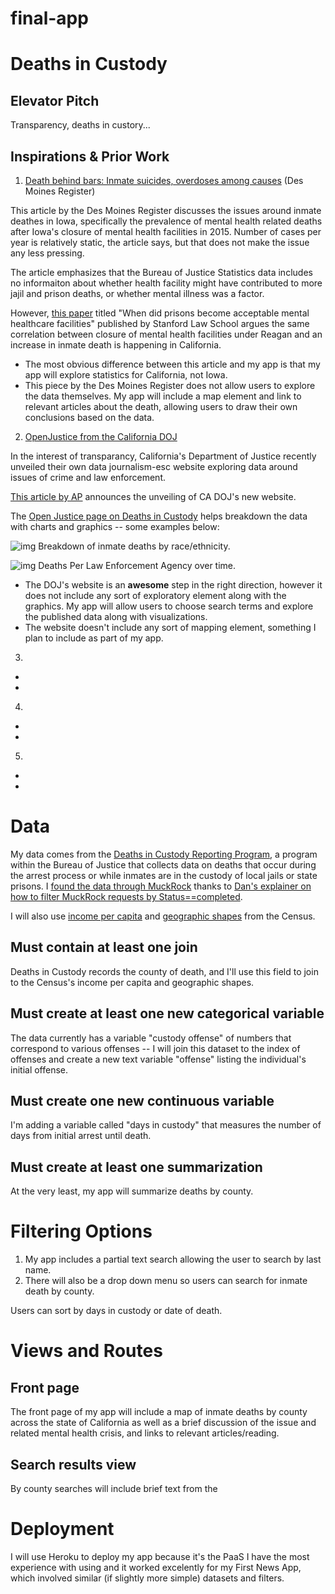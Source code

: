 # final-app

# Deaths in Custody

## Elevator Pitch

Transparency, deaths in custory...



## Inspirations & Prior Work

1. [Death behind bars: Inmate suicides, overdoses among causes](http://www.desmoinesregister.com/story/news/investigations/2016/05/28/death-behind-bars-inmate-suicides-overdoses-among-causes/83671656/) (Des Moines Register)

This article by the Des Moines Register discusses the issues around inmate deathes in Iowa, specifically the prevalence of mental health related deaths after Iowa's closure of mental health facilities in 2015. Number of cases per year is relatively static, the article says, but that does not make the issue any less pressing.

The article emphasizes that the Bureau of Justice Statistics data includes no informaiton about whether health facility might have contributed to more jajil and prison deaths, or whether mental illness was a factor. 

However, [this paper](http://law.stanford.edu/wp-content/uploads/sites/default/files/child-page/632655/doc/slspublic/Report_v12.pdf) titled "When did prisons become acceptable mental healthcare facilities" published by Stanford Law School argues the same correlation between closure of mental health facilities under Reagan and an increase in inmate death is happening in California.

* The most obvious difference between this article and my app is that my app will explore statistics for California, not Iowa.
* This piece by the Des Moines Register does not allow users to explore the data themselves. My app will include a map element and link to relevant articles about the death, allowing users to draw their own conclusions based on the data.

2. [OpenJustice from the California DOJ](http://openjustice.doj.ca.gov)

In the interest of transparancy, California's Department of Justice recently unveiled their own data journalism-esc website exploring data around issues of crime and law enforcement. 

[This article by AP](http://www.nbcbayarea.com/news/local/California-Department-of-Justice-to-Unveil-Website-With-Law-Enforcement-Data-323932901.html) announces the unveiling of CA DOJ's new website.

The [Open Justice page on Deaths in Custody](http://openjustice.doj.ca.gov/death-in-custody/overview) helps breakdown the data with charts and graphics -- some examples below:

![img](http://i.imgur.com/9HgsD81.png?1)
Breakdown of inmate deaths by race/ethnicity.

![img](http://i.imgur.com/uTfadrj.png?1)
Deaths Per Law Enforcement Agency over time.

* The DOJ's website is an **awesome** step in the right direction, however it does not include any sort of exploratory element along with the graphics. My app will allow users to choose search terms and explore the published data along with visualizations.
* The website doesn't include any sort of mapping element, something I plan to include as  part of my app.

3. 


*
*

4. 

*
*

5. 



* 
*

# Data

My data comes from the [Deaths in Custody Reporting Program](http://www.bjs.gov/index.cfm?ty=dcdetail&iid=243), a program within the Bureau of Justice that collects data on deaths that occur during the arrest process or while inmates are in the custody of local jails or state prisons. I [found the data through MuckRock](https://www.muckrock.com/foi/california-52/california-12525-data-17354/) thanks to [Dan's explainer on how to filter MuckRock requests by Status==completed](http://blog.danwin.com/interesting-muckrocks/).

I will also use [income per capita](https://www.census.gov/hhes/www/income/data/historical/people/) and [geographic shapes](https://www.census.gov/geo/maps-data/data/tiger-data.html) from the Census.

## Must contain at least one join

Deaths in Custody records the county of death, and I'll use this field to join to the Census's income per capita and geographic shapes.

## Must create at least one new categorical variable

The data currently has a variable "custody offense" of numbers that correspond to various offenses -- I will join this dataset to the index of offenses and create a new text variable "offense" listing the individual's initial offense.

## Must create one new continuous variable

I'm adding a variable called "days in custody" that measures the number of days from initial arrest until death.

## Must create at least one summarization

At the very least, my app will summarize deaths by county.

# Filtering Options

1. My app includes a partial text search allowing the user to search by last name.
2. There will also be a drop down menu so users can search for inmate death by county.

Users can sort by days in custody or date of death.

# Views and Routes

## Front page

The front page of my app will include a map of inmate deaths by county across the state of California as well as a brief discussion of the issue and related mental health crisis, and links to relevant articles/reading.

## Search results view

By county searches will include brief text from the 

# Deployment

I will use Heroku to deploy my app because it's the PaaS I have the most experience with using and it worked excelently for my First News App, which involved similar (if slightly more simple) datasets and filters.




